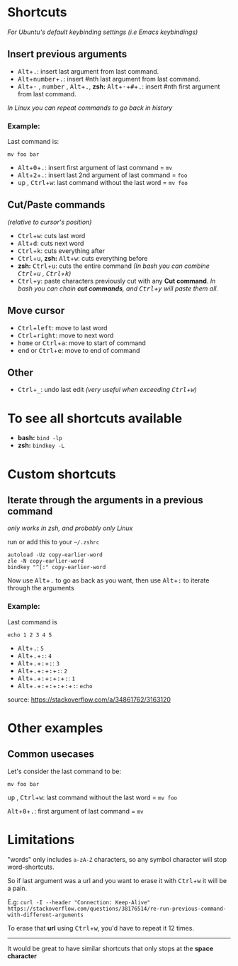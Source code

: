 # Shortcuts

*For Ubuntu's default keybinding settings (i.e Emacs keybindings)*

## Insert previous arguments
  - <kbd>Alt</kbd>+<kbd>.</kbd>: insert last argument from last command.
  - <kbd>Alt</kbd>+<kbd>number</kbd>+<kbd>.</kbd>: insert #nth last argument from last command.
  - <kbd>Alt</kbd>+<kbd>-</kbd> , <kbd>number</kbd> , <kbd>Alt</kbd>+<kbd>.</kbd>, **zsh:** <kbd>Alt</kbd>+<kbd>-</kbd>+<kbd>#</kbd>+<kbd>.</kbd>: insert #nth first argument from last command.

*In Linux you can repeat commands to go back in history*

### Example:

Last command is:

    mv foo bar

  - <kbd>Alt</kbd>+<kbd>0</kbd>+<kbd>.</kbd>: insert first argument of last command = `mv`
  - <kbd>Alt</kbd>+<kbd>2</kbd>+<kbd>.</kbd>: insert last 2nd argument of last command = `foo`
  - <kbd>up</kbd> , <kbd>Ctrl</kbd>+<kbd>w</kbd>: last command without the last word = `mv foo`


## Cut/Paste commands
*(relative to cursor's position)*
  - <kbd>Ctrl</kbd>+<kbd>w</kbd>: cuts last word
  - <kbd>Alt</kbd>+<kbd>d</kbd>: cuts next word
  - <kbd>Ctrl</kbd>+<kbd>k</kbd>: cuts everything after
  - <kbd>Ctrl</kbd>+<kbd>u</kbd>, **zsh:** <kbd>Alt</kbd>+<kbd>w</kbd>: cuts everything before
  - **zsh:** <kbd>Ctrl</kbd>+<kbd>u</kbd>: cuts the entire command *(In bash you can combine <kbd>Ctrl</kbd>+<kbd>u</kbd> , <kbd>Ctrl</kbd>+<kbd>k</kbd>)*
  - <kbd>Ctrl</kbd>+<kbd>y</kbd>: paste characters previously cut with any **Cut command**. *In bash you can chain **cut commands**, and <kbd>Ctrl</kbd>+<kbd>y</kbd> will paste them all.*


## Move cursor
  - <kbd>Ctrl</kbd>+<kbd>left</kbd>: move to last word
  - <kbd>Ctrl</kbd>+<kbd>right</kbd>: move to next word
  - <kbd>home</kbd> or <kbd>Ctrl</kbd>+<kbd>a</kbd>: move to start of command
  - <kbd>end</kbd> or <kbd>Ctrl</kbd>+<kbd>e</kbd>: move to end of command


## Other
  - <kbd>Ctrl</kbd>+<kbd>_</kbd>: undo last edit *(very useful when exceeding <kbd>Ctrl</kbd>+<kbd>w</kbd>)*

# To see all shortcuts available
  - **bash:** `bind -lp`
  - **zsh:** `bindkey -L`

# Custom shortcuts
## Iterate through the arguments in a previous command
*only works in zsh, and probably only Linux*

run or add this to your `~/.zshrc`

    autoload -Uz copy-earlier-word
    zle -N copy-earlier-word
    bindkey "^[:" copy-earlier-word

Now use <kbd>Alt</kbd>+<kbd>.</kbd> to go as back as you want, then use <kbd>Alt</kbd>+<kbd>:</kbd> to iterate through the arguments

### Example:
Last command is

    echo 1 2 3 4 5

- <kbd>Alt</kbd>+<kbd>.</kbd>: `5`
- <kbd>Alt</kbd>+<kbd>.</kbd>+<kbd>:</kbd>: `4`
- <kbd>Alt</kbd>+<kbd>.</kbd>+<kbd>:</kbd>+<kbd>:</kbd>: `3`
- <kbd>Alt</kbd>+<kbd>.</kbd>+<kbd>:</kbd>+<kbd>:</kbd>+<kbd>:</kbd>: `2`
- <kbd>Alt</kbd>+<kbd>.</kbd>+<kbd>:</kbd>+<kbd>:</kbd>+<kbd>:</kbd>+<kbd>:</kbd>: `1`
- <kbd>Alt</kbd>+<kbd>.</kbd>+<kbd>:</kbd>+<kbd>:</kbd>+<kbd>:</kbd>+<kbd>:</kbd>+<kbd>:</kbd>: `echo`

source: https://stackoverflow.com/a/34861762/3163120


# Other examples

## Common usecases
Let's consider the last command to be:

    mv foo bar

<kbd>up</kbd> , <kbd>Ctrl</kbd>+<kbd>w</kbd>: last command without the last word = `mv foo`

<kbd>Alt</kbd>+<kbd>0</kbd>+<kbd>.</kbd>: first argument of last command = `mv`

# Limitations
 "words" only includes `a-zA-Z` characters, so any symbol character will stop word-shortcuts.

So if last argument was a url and you want to erase it with <kbd>Ctrl</kbd>+<kbd>w</kbd> it will be a pain.

E.g: `curl -I --header "Connection: Keep-Alive" https://stackoverflow.com/questions/38176514/re-run-previous-command-with-different-arguments`

To erase that **url** using <kbd>Ctrl</kbd>+<kbd>w</kbd>, you'd have to repeat it 12 times.


---


It would be great to have similar shortcuts that only stops at the **space character**